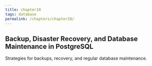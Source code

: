 ```yaml
---
title: chapter10
tags: database
permalink: /chapters/chapter10/
---
```

## Backup, Disaster Recovery, and Database Maintenance in PostgreSQL

Strategies for backups, recovery, and regular database maintenance.
